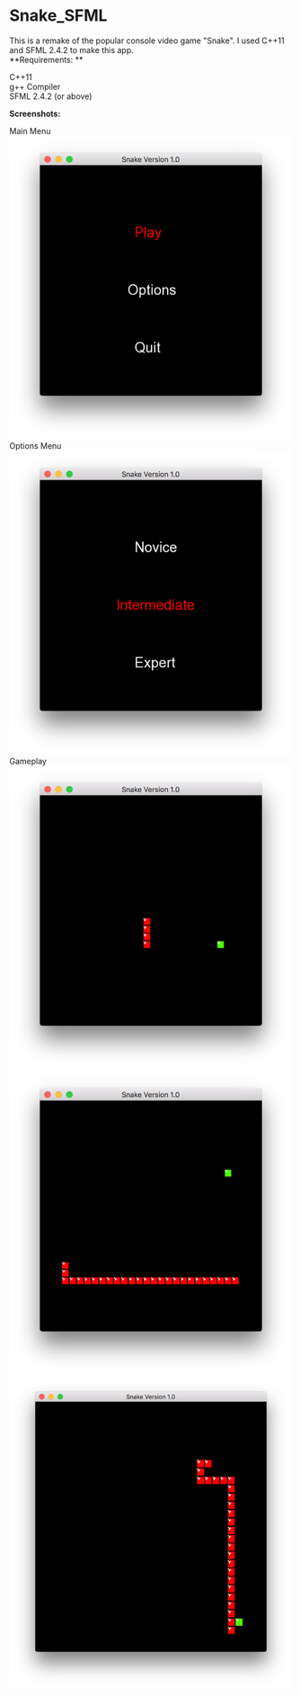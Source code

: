 # Snake_SFML

This is a remake of the popular console video game "Snake". I used C++11 and SFML 2.4.2 to make this app. <br/>
**Requirements: ** 

C++11 <br/>
g++ Compiler <br/>
SFML 2.4.2 (or above) <br/>


**Screenshots:** <br/>

Main Menu
![Main Menu](/Screenshots/ss1.png?raw=true "Main Menu")
Options Menu
![Options Menu](/Screenshots/ss2.png?raw=true "Options Menu")
Gameplay
![Gameplay](/Screenshots/ss3.png?raw=true "Gameplay")
![Gameplay](/Screenshots/ss4.png?raw=true "Gameplay")
![Gameplay](/Screenshots/ss5.png?raw=true "Gameplay")
